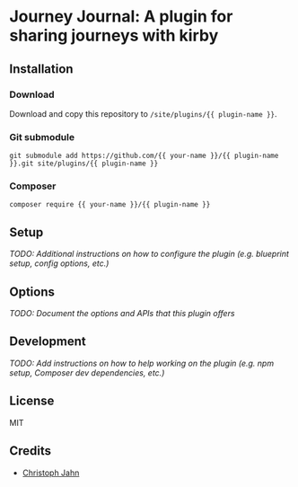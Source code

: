 # Journey Journal: A plugin for sharing journeys with kirby

## Installation

### Download

Download and copy this repository to `/site/plugins/{{ plugin-name }}`.

### Git submodule

```
git submodule add https://github.com/{{ your-name }}/{{ plugin-name }}.git site/plugins/{{ plugin-name }}
```

### Composer

```
composer require {{ your-name }}/{{ plugin-name }}
```

## Setup

*TODO: Additional instructions on how to configure the plugin (e.g. blueprint setup, config options, etc.)*

## Options

*TODO: Document the options and APIs that this plugin offers*

## Development

*TODO: Add instructions on how to help working on the plugin (e.g. npm setup, Composer dev dependencies, etc.)*

## License

MIT

## Credits

- [Christoph Jahn](https://github.com/road42)
